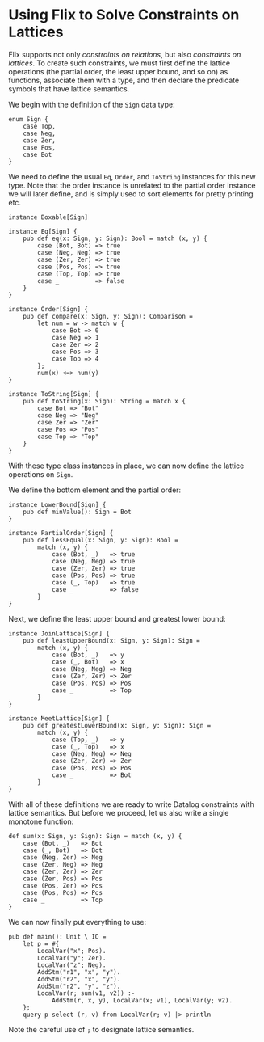 # Using Flix to Solve Constraints on Lattices

Flix supports not only _constraints on relations_,
but also _constraints on lattices_.
To create such constraints, we must first define the
lattice operations (the partial order, the least
upper bound, and so on) as functions, associate them
with a type, and then declare the predicate symbols
that have lattice semantics.

We begin with the definition of the `Sign` data type:

```flix
enum Sign {
    case Top,
    case Neg,
    case Zer,
    case Pos,
    case Bot
}
```

We need to define the usual `Eq`, `Order`, and
`ToString` instances for this new type.
Note that the order instance is unrelated to the
partial order instance we will later define, and is
simply used to sort elements for pretty printing etc.

```flix
instance Boxable[Sign]

instance Eq[Sign] {
    pub def eq(x: Sign, y: Sign): Bool = match (x, y) {
        case (Bot, Bot) => true
        case (Neg, Neg) => true
        case (Zer, Zer) => true
        case (Pos, Pos) => true
        case (Top, Top) => true
        case _          => false
    }
}

instance Order[Sign] {
    pub def compare(x: Sign, y: Sign): Comparison =
        let num = w -> match w {
            case Bot => 0
            case Neg => 1
            case Zer => 2
            case Pos => 3
            case Top => 4
        };
        num(x) <=> num(y)
}

instance ToString[Sign] {
    pub def toString(x: Sign): String = match x {
        case Bot => "Bot"
        case Neg => "Neg"
        case Zer => "Zer"
        case Pos => "Pos"
        case Top => "Top"
    }
}
```

With these type class instances in place, we can now
define the lattice operations on `Sign`.

We define the bottom element and the partial order:

```flix
instance LowerBound[Sign] {
    pub def minValue(): Sign = Bot
}

instance PartialOrder[Sign] {
    pub def lessEqual(x: Sign, y: Sign): Bool =
        match (x, y) {
            case (Bot, _)   => true
            case (Neg, Neg) => true
            case (Zer, Zer) => true
            case (Pos, Pos) => true
            case (_, Top)   => true
            case _          => false
        }
}
```

Next, we define the least upper bound and greatest
lower bound:

```flix
instance JoinLattice[Sign] {
    pub def leastUpperBound(x: Sign, y: Sign): Sign =
        match (x, y) {
            case (Bot, _)   => y
            case (_, Bot)   => x
            case (Neg, Neg) => Neg
            case (Zer, Zer) => Zer
            case (Pos, Pos) => Pos
            case _          => Top
        }
}

instance MeetLattice[Sign] {
    pub def greatestLowerBound(x: Sign, y: Sign): Sign =
        match (x, y) {
            case (Top, _)   => y
            case (_, Top)   => x
            case (Neg, Neg) => Neg
            case (Zer, Zer) => Zer
            case (Pos, Pos) => Pos
            case _          => Bot
        }
}
```

With all of these definitions we are ready to write
Datalog constraints with lattice semantics.
But before we proceed, let us also write a single
monotone function:

```flix
def sum(x: Sign, y: Sign): Sign = match (x, y) {
    case (Bot, _)   => Bot
    case (_, Bot)   => Bot
    case (Neg, Zer) => Neg
    case (Zer, Neg) => Neg
    case (Zer, Zer) => Zer
    case (Zer, Pos) => Pos
    case (Pos, Zer) => Pos
    case (Pos, Pos) => Pos
    case _          => Top
}
```

We can now finally put everything to use:

```flix
pub def main(): Unit \ IO =
    let p = #{
        LocalVar("x"; Pos).
        LocalVar("y"; Zer).
        LocalVar("z"; Neg).
        AddStm("r1", "x", "y").
        AddStm("r2", "x", "y").
        AddStm("r2", "y", "z").
        LocalVar(r; sum(v1, v2)) :-
            AddStm(r, x, y), LocalVar(x; v1), LocalVar(y; v2).
    };
    query p select (r, v) from LocalVar(r; v) |> println
```

Note the careful use of `;` to designate lattice
semantics.
